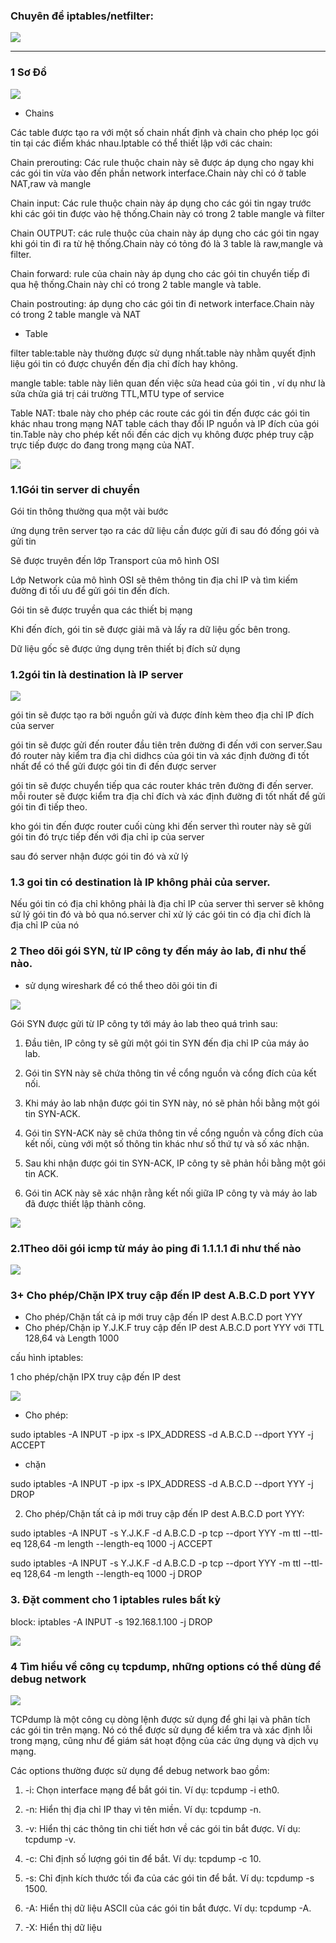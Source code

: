 ### Chuyên đề iptables/netfilter:

![](Iptables.jpg)

--- 

### 1 Sơ Đồ 

![](20200209022945.png)

- Chains

Các table được tạo ra với một số chain nhất định và chain cho phép lọc gói tin tại các điểm khác nhau.Iptable có thể thiết lập với các chain:

Chain prerouting: Các rule thuộc chain này sẽ được áp dụng cho ngay khi các gói tin vừa vào đến phần network interface.Chain này chỉ có ở table NAT,raw và mangle

Chain input: Các rule thuộc chain này áp dụng cho các gói tin ngay trước khi các gói tin được vào hệ thống.Chain này có trong 2 table mangle và filter

Chain OUTPUT: các rule thuộc của chain này áp dụng cho các gói tin ngay khi gói tin đi ra từ hệ thống.Chain này có tỏng đó là 3 table là raw,mangle và filter.

Chain forward: rule của chain này áp dụng cho các gói tin chuyển tiếp đi qua hệ thống.Chain này chỉ có trong 2 table mangle và table.

Chain postrouting: áp dụng cho các gói tin đi network interface.Chain này có trong 2 table mangle và NAT

- Table

filter table:table này thường được sử dụng nhất.table này nhằm quyết định liệu gói tin có được chuyển đến địa chỉ đích hay không.

mangle table: table này liên quan đến việc sửa head của gói tin , ví dụ như là sửa chửa giá trị cái trường TTL,MTU type of service

Table NAT: tbale này cho phép các route các gói tin đến được các gói tin khác nhau trong mạng NAT table cách thay đổi IP nguồn và IP đích của gói tin.Table này cho phép kết nối đến các dịch vụ không được phép truy cập trực tiếp được do đang trong mạng của NAT.

![](rule.png)

### 1.1Gói tin server di chuyển

Gói tin thông thường qua một vài bước

 ứng dụng trên server tạo ra các dữ liệu cần được gửi đi sau đó đống gói và gửi tin

Sẽ được truyên đến lớp Transport của mô hình OSI

Lớp Network của mô hình OSI sẽ thêm thông tin địa chỉ IP và tìm kiếm đường đi tối ưu để gửi gói tin đến đích.

Gói tin sẽ được truyền qua các thiết bị mạng

Khi đến đích, gói tin sẽ được giải mã và lấy ra dữ liệu gốc bên trong.

Dữ liệu gốc sẽ được ứng dụng trên thiết bị đích sử dụng

### 1.2gói tin là destination là IP server

![](unnamed.jpg)
 
gói tin sẽ được tạo ra bởi nguồn gửi và được đính kèm theo địa chỉ IP đích của server

gói tin sẽ được gửi đến router đầu tiên trên đường đi đến với con server.Sau đó router này kiểm tra địa chỉ didhcs của gói tin và xác định đường đi tốt nhất để có thể gửi được gói tin đi đến được server

gói tin sẽ được chuyển tiếp qua các router khác trên đường đi đến server. mỗi router sẽ được kiểm tra địa chỉ đích và xác định đường đi tốt nhất để gửi gói tin đi tiếp theo.

kho gói tin đến được router cuối cùng khi đến server thì router này sẽ gửi gói tin đó trực tiếp đến với địa chỉ ip của server

sau đó server nhận được gói tin đó và xử lý

### 1.3 goi tin có destination là IP không phải của server.

Nếu gói tin có địa chỉ không phải là địa chỉ IP của server thì server sẽ không sử lý gói tin đó và bỏ qua nó.server chỉ xử lý các gói tin có địa chỉ đích là địa chỉ IP của nó

### 2 Theo dõi gói SYN, từ IP công ty đến máy ảo lab, đi như thế nào.

- sử dụng wireshark để có thể theo dõi gói tin đi 

![](wireshark.png)

Gói SYN được gửi từ IP công ty tới máy ảo lab theo quá trình sau:

1. Đầu tiên, IP công ty sẽ gửi một gói tin SYN đến địa chỉ IP của máy ảo lab.

2. Gói tin SYN này sẽ chứa thông tin về cổng nguồn và cổng đích của kết nối.

3. Khi máy ảo lab nhận được gói tin SYN này, nó sẽ phản hồi bằng một gói tin SYN-ACK.

4. Gói tin SYN-ACK này sẽ chứa thông tin về cổng nguồn và cổng đích của kết nối, cùng với một số thông tin khác như số thứ tự  và số xác nhận.

5. Sau khi nhận được gói tin SYN-ACK, IP công ty sẽ phản hồi bằng một gói tin ACK.

6. Gói tin ACK này sẽ xác nhận rằng kết nối giữa IP công ty và máy ảo lab đã được thiết lập thành công.

![](hhhhhh.jpg)

### 2.1Theo dõi gói icmp từ máy ảo ping đi 1.1.1.1 đi như thế nào

![](1.1.1.1.png)

### 3+ Cho phép/Chặn IPX truy cập đến IP dest A.B.C.D port YYY
 + Cho phép/Chặn tất cả ip mới truy cập đến IP dest A.B.C.D port YYY
 + Cho phép/Chặn ip Y.J.K.F truy cập đến IP dest A.B.C.D port YYY với TTL 128,64 và Length 1000

 cấu hình iptables:

 1 cho phép/chặn IPX truy cập đến 
IP dest

![](iptables.png)

- Cho phép: 

sudo iptables -A INPUT -p ipx -s IPX_ADDRESS -d A.B.C.D --dport YYY -j ACCEPT

- chặn

sudo iptables -A INPUT -p ipx -s IPX_ADDRESS -d A.B.C.D --dport YYY -j DROP

2. Cho phép/Chặn tất cả ip mới truy cập đến IP dest A.B.C.D port YYY:

sudo iptables -A INPUT -s Y.J.K.F -d A.B.C.D -p tcp --dport YYY -m ttl --ttl-eq 128,64 -m length --length-eq 1000 -j ACCEPT


sudo iptables -A INPUT -s Y.J.K.F -d A.B.C.D -p tcp --dport YYY -m ttl --ttl-eq 128,64 -m length --length-eq 1000 -j DROP

### 3. Đặt comment cho 1 iptables rules bất kỳ

block: iptables -A INPUT -s 192.168.1.100 -j DROP

![](chan.png)

### 4 Tìm hiểu về công cụ tcpdump, những options có thể dùng để debug network

![](tcpdumptcpdump.jpg)

TCPdump là một công cụ dòng lệnh được sử dụng để ghi lại và phân tích các gói tin trên mạng. Nó có thể được sử dụng để kiểm tra và xác định lỗi trong mạng, cũng như để giám sát hoạt động của các ứng dụng và dịch vụ mạng.


Các options thường được sử dụng để debug network bao gồm:

1. -i: Chọn interface mạng để bắt gói tin. Ví dụ: tcpdump -i eth0.

2. -n: Hiển thị địa chỉ IP thay vì tên miền. Ví dụ: tcpdump -n.

3. -v: Hiển thị các thông tin chi tiết hơn về các gói tin bắt được. Ví dụ: tcpdump -v.

4. -c: Chỉ định số lượng gói tin để bắt. Ví dụ: tcpdump -c 10.

5. -s: Chỉ định kích thước tối đa của các gói tin để bắt. Ví dụ: tcpdump -s 1500.

6. -A: Hiển thị dữ liệu ASCII của các gói tin bắt được. Ví dụ: tcpdump -A.

7. -X: Hiển thị dữ liệu
